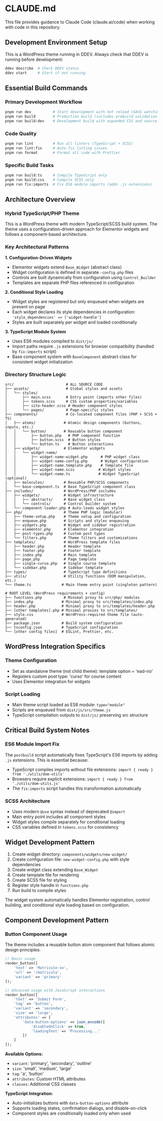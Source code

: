# CLAUDE.md

This file provides guidance to Claude Code (claude.ai/code) when working with code in this repository.

## Development Environment Setup

This is a WordPress theme running in DDEV. Always check that DDEV is running before development:
```bash
ddev describe  # Check DDEV status
ddev start     # Start if not running
```

## Essential Build Commands

### Primary Development Workflow
```bash
pnpm run dev          # Start development with hot reload (SASS watching + browser-sync)
pnpm run build        # Production build (includes prebuild validation and postbuild fixes)
pnpm run build:dev    # Development build with expanded CSS and source maps
```

### Code Quality
```bash
pnpm run lint         # Run all linters (TypeScript + SCSS)
pnpm run lint:fix     # Auto-fix linting issues
pnpm run format       # Format all code with Prettier
```

### Specific Build Tasks
```bash
pnpm run build:ts     # Compile TypeScript only
pnpm run build:css    # Compile SCSS only
pnpm run fix:imports  # Fix ES6 module imports (adds .js extensions)
```

## Architecture Overview

### Hybrid TypeScript/PHP Theme
This is a WordPress theme with modern TypeScript/SCSS build system. The theme uses a configuration-driven approach for Elementor widgets and follows a component-based architecture.

### Key Architectural Patterns

**1. Configuration-Driven Widgets**
- Elementor widgets extend `Base_Widget` (abstract class)
- Widget configuration is defined in separate `-config.php` files
- Controls are built dynamically from configuration using `Control_Builder`
- Templates are separate PHP files referenced in configuration

**2. Conditional Style Loading**
- Widget styles are registered but only enqueued when widgets are present on page
- Each widget declares its style dependencies in configuration: `'style_dependencies' => ['widget-handle']`
- Styles are built separately per widget and loaded conditionally

**3. TypeScript Module System**
- Uses ES6 modules compiled to `dist/js/`
- Import paths require `.js` extensions for browser compatibility (handled by `fix:imports` script)
- Base component system with `BaseComponent` abstract class for consistent widget initialization

### Directory Structure Logic

```
src/                        # ALL SOURCE CODE
├── assets/                 # Global styles and assets
│   └── styles/
│       ├── main.scss       # Entry point (imports other files)
│       ├── tokens.scss     # CSS custom properties/variables
│       ├── site-header.scss # Header component styles
│       └── pages/          # Page-specific styles
├── components/             # Co-located component files (PHP + SCSS + TS)
│   ├── atoms/             # Atomic design components (buttons, inputs, etc.)
│   │   └── button/        # Reusable button component
│   │       ├── button.php   # PHP component function
│   │       ├── button.scss  # Button styles
│   │       └── button.ts    # Button interactions
│   ├── widgets/           # Elementor widgets
│   │   └── widget-name/
│   │       ├── widget-name-widget.php      # PHP widget class
│   │       ├── widget-name-config.php      # Widget configuration
│   │       ├── widget-name.template.php    # Template file
│   │       ├── widget-name.scss           # Widget styles
│   │       └── widget-name.ts             # Widget TypeScript (optional)
│   ├── molecules/         # Reusable PHP/SCSS components
│   └── base-component.ts  # Base TypeScript component class
├── includes/              # WordPress/PHP includes
│   ├── widgets/           # Widget infrastructure
│   │   ├── abstracts/     # Base widget class
│   │   └── controls/      # Control builder system
│   └── component-loader.php # Auto-loads widget styles
├── php/                   # Theme PHP logic (modular)
│   ├── theme-setup.php    # Theme setup and configuration
│   ├── enqueue.php        # Scripts and styles enqueuing
│   ├── widgets.php        # Widget and sidebar registration
│   ├── elementor.php      # Elementor integration
│   ├── post-types.php     # Custom post types
│   └── filters.php        # Theme filters and customizations
├── templates/             # WordPress template files
│   ├── header.php         # Header template
│   ├── footer.php         # Footer template
│   ├── index.php          # Main template
│   ├── page.php           # Page template
│   ├── single-curso.php   # Single course template
│   └── sidebar.php        # Sidebar template
├── types/                 # TypeScript type definitions
├── utils/                 # Utility functions (DOM manipulation, etc.)
└── theme.ts              # Main theme entry point (singleton pattern)

# ROOT LEVEL (WordPress requirements + config)
├── functions.php          # Minimal proxy to src/php/ modules
├── index.php             # Minimal proxy to src/templates/index.php
├── header.php            # Minimal proxy to src/templates/header.php
├── [other templates].php # Minimal proxies to src/templates/
├── style.css             # WordPress-required theme file (auto-generated)
├── package.json          # Build system configuration
├── tsconfig.json         # TypeScript configuration
└── [other config files]  # ESLint, Prettier, etc.
```

## WordPress Integration Specifics

### Theme Configuration
- Set as standalone theme (not child theme): template option = 'ead-rio'
- Registers custom post type: 'curso' for course content
- Uses Elementor integration for widgets

### Script Loading
- Main theme script loaded as ES6 module: `type="module"`
- Scripts are enqueued from `dist/js/src/theme.js`
- TypeScript compilation outputs to `dist/js/` preserving src structure

## Critical Build System Notes

### ES6 Module Import Fix
The `postbuild` script automatically fixes TypeScript's ES6 imports by adding `.js` extensions. This is essential because:
- TypeScript compiles imports without file extensions: `import { ready } from './utils/dom-utils'`
- Browsers require explicit extensions: `import { ready } from './utils/dom-utils.js'`
- The `fix:imports` script handles this transformation automatically

### SCSS Architecture
- Uses modern `@use` syntax instead of deprecated `@import`
- Main entry point includes all component styles
- Widget styles compile separately for conditional loading
- CSS variables defined in `tokens.scss` for consistency

## Widget Development Pattern

1. Create widget directory: `components/widgets/new-widget/`
2. Create configuration file: `new-widget-config.php` with style dependencies
3. Create widget class extending `Base_Widget`
4. Create template file for rendering
5. Create SCSS file for styling
6. Register style handle in `functions.php`
7. Run build to compile styles

The widget system automatically handles Elementor registration, control building, and conditional style loading based on configuration.

## Component Development Pattern

### Button Component Usage

The theme includes a reusable button atom component that follows atomic design principles:

```php
// Basic usage
render_button([
    'text' => 'Matricule-se',
    'url' => '/matricula',
    'variant' => 'primary'
]);

// Advanced usage with JavaScript interactions
render_button([
    'text' => 'Submit Form',
    'tag' => 'button',
    'variant' => 'secondary',
    'size' => 'large',
    'attributes' => [
        'data-button-options' => json_encode([
            'disableOnClick' => true,
            'loadingText' => 'Processing...'
        ])
    ]
]);
```

**Available Options:**
- `variant`: 'primary', 'secondary', 'outline'
- `size`: 'small', 'medium', 'large'
- `tag`: 'a', 'button'
- `attributes`: Custom HTML attributes
- `classes`: Additional CSS classes

**TypeScript Integration:**
- Auto-initializes buttons with `data-button-options` attribute
- Supports loading states, confirmation dialogs, and disable-on-click
- Component styles are conditionally loaded only when used